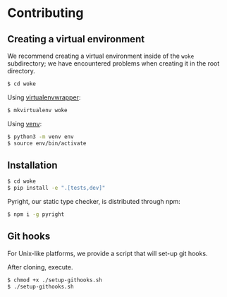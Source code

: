 # Contributing

## Creating a virtual environment

We recommend creating a virtual environment inside of the `woke` subdirectory; we have encountered problems when creating it in the root directory.

```bash
$ cd woke
```

Using [virtualenvwrapper](https://virtualenvwrapper.readthedocs.io):

```bash
$ mkvirtualenv woke
```

Using [venv](https://docs.python.org/3/library/venv.html):

```bash
$ python3 -m venv env
$ source env/bin/activate
```

## Installation

```bash
$ cd woke
$ pip install -e ".[tests,dev]"
```

Pyright, our static type checker, is distributed through npm:

```bash
$ npm i -g pyright
```

## Git hooks

For Unix-like platforms, we provide a script that will set-up git hooks.

After cloning, execute.

```bash
$ chmod +x ./setup-githooks.sh
$ ./setup-githooks.sh
```

